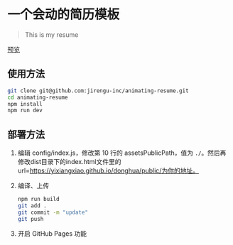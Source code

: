 # 一个会动的简历模板

> This is my resume

[预览](https://jirengu-inc.github.io/animating-resume/public/)

## 使用方法

``` bash
git clone git@github.com:jirengu-inc/animating-resume.git
cd animating-resume
npm install
npm run dev
```

## 部署方法


1. 编辑 config/index.js，修改第 10 行的 assetsPublicPath，值为 `./`。然后再修改dist目录下的index.html文件里的url=https://yixiangxiao.github.io/donghua/public/为你的地址。

2. 编译、上传
    ``` bash
    npm run build
    git add .
    git commit -m "update"
    git push
    ```

3. 开启 GitHub Pages 功能

